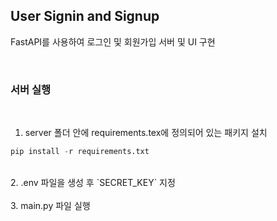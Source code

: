 ﻿## User Signin and Signup 
FastAPI를 사용하여 로그인 및 회원가입 서버 및 UI 구현

<br />

### 서버 실행
<br />

1. server 폴더 안에 requirements.tex에 정의되어 있는 패키지 설치
```py
pip install -r requirements.txt
```
<br />
2. .env 파일을 생성 후 `SECRET_KEY` 지정
<br />
<br />
3. main.py 파일 실행
